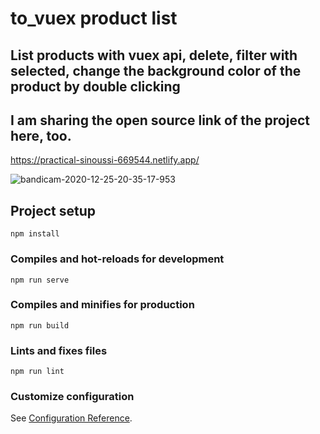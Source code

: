 # to_vuex product list
## List products with vuex api, delete, filter with selected, change the background color of the product by double clicking
## I am sharing the open source link of the project here, too.
https://practical-sinoussi-669544.netlify.app/

![bandicam-2020-12-25-20-35-17-953](https://user-images.githubusercontent.com/67821216/103140066-5612c500-46f3-11eb-8cf7-8b2f998a1413.gif)

## Project setup
```
npm install
```

### Compiles and hot-reloads for development
```
npm run serve
```

### Compiles and minifies for production
```
npm run build
```

### Lints and fixes files
```
npm run lint
```

### Customize configuration
See [Configuration Reference](https://cli.vuejs.org/config/).

